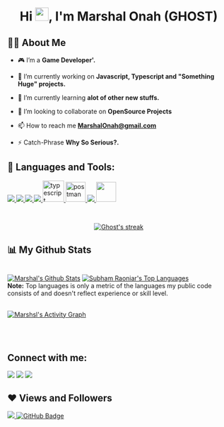 

<h1 align="center">Hi <img src="https://raw.githubusercontent.com/MartinHeinz/MartinHeinz/master/wave.gif" width="30px">, I'm Marshal Onah (GHOST)</h1>


## 🙋‍♂️ About Me

- 🎮 I’m a **Game Developer'.**

- 🔭 I’m currently working on **Javascript, Typescript and "Something Huge" projects.**

- 🌱 I’m currently learning **alot of other new stuffs.**

- 👯 I’m looking to collaborate on **OpenSource Projects**


- 📫 How to reach me **MarshalOnah@gmail.com**

- ⚡ Catch-Phrase **Why So Serious?.**

## 🚀 Languages and Tools:

<p align="left"> 
    <a href="https://developer.mozilla.org/en-US/docs/Web/JavaScript" target="_blank"> <img src="https://img.icons8.com/color/48/000000/javascript.png"/> </a> 
    <a href="https://www.w3.org/html/" target="_blank"> <img src="https://img.icons8.com/color/48/000000/html-5.png"/> </a> 
    <a href="https://www.w3schools.com/css/" target="_blank"> <img src="https://img.icons8.com/color/48/000000/css3.png"/> </a> 
    <a href="https://getbootstrap.com" target="_blank"> <img src="https://img.icons8.com/color/48/000000/bootstrap.png"/> </a> 
    <a href="https://https://www.typescriptlang.org" target="_blank"> <img src="https://img.icons8.com/color/48/000000/typescript.png" alt="typescript" width="48" height="48"/> </a> 
    <a href="https://unity.com" target="_blank"> <img src="https://img.icons8.com/color/48/000000/unity.png" alt="postman" width="45" height="45"/> </a>  
    <a href="https://git-scm.com/" target="_blank"> <img src="https://img.icons8.com/color/48/000000/git.png"/> </a> 
    <a href="(https://docs.microsoft.com/)" target="_blank"> <img src="https://img.icons8.com/color/48/000000/c-sharp-logo.png" width="45" height="45"/> </a> 
    
</p>
<br/>

<p align="center">
    <a href="https://github.com/GhostGramm/github-readme-streak-stats">
        <img title="🔥 Get streak stats for your profile at git.io/streak-stats" alt="Ghost's streak" src="https://github-readme-streak-stats.herokuapp.com/?user=GhostGramm&theme=black-ice&hide_border=true&stroke=0000&background=060A0CD0"/>
    </a>
</p>

## 📊 My Github Stats

  <br/>
    <a href="https://github.com/GhostGramm/github-readme-stats"><img alt="Marshal's Github Stats" src="https://github-readme-stats.vercel.app/api?username=GhostGramm&show_icons=true&count_private=true&theme=react&hide_border=true&bg_color=0D1117" /></a>
  <a href="https://github.com/GhostGramm/github-readme-stats"><img alt="Subham Raoniar's Top Languages" src="https://github-readme-stats.vercel.app/api/top-langs/?username=GhostGramm&langs_count=8&count_private=true&layout=compact&theme=react&hide_border=true&bg_color=0D1117" /></a>
  <br/>
  <b>Note:</b> Top languages is only a metric of the languages my public code consists of and doesn't reflect experience or skill level.


<br/>
<br/>

<a href="https://github.com/GhostGramm/github-readme-activity-graph"><img alt="Marshsl's Activity Graph" src="https://activity-graph.herokuapp.com/graph?username=GhostGramm&bg_color=0D1117&color=5BCDEC&line=5BCDEC&point=FFFFFF&hide_border=true" /></a>

<br/>
<br/>

## Connect with me:
<p align="left">

<a href="https://www.linkedin.com/in/onah-marshal-3167061b4/"><img src="https://img.icons8.com/color/48/000000/linkedin.png"/></a>
<a href = "https://twitter.com/Ghost_Gramm"><img src="https://img.icons8.com/fluent/48/000000/twitter.png"/></a>
<a href = "https://www.instagram.com/Ghost_Gramm/"><img src="https://img.icons8.com/fluent/48/000000/instagram-new.png"/></a>


</p>

## ❤ Views and Followers
<a href="https://github.com/Meghna-DAS/github-profile-views-counter">
    <img src="https://komarev.com/ghpvc/?username=GhostGramm">
</a>
<a href="https://github.com/Nnvedward?tab=followers"><img src="https://img.shields.io/github/followers/GhostGramm?label=Followers&style=social" alt="GitHub Badge"></a>
